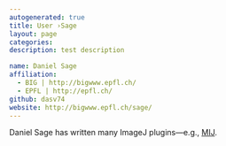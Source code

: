```yaml
---
autogenerated: true
title: User ›Sage
layout: page
categories: 
description: test description

name: Daniel Sage
affiliation:
  - BIG | http://bigwww.epfl.ch/
  - EPFL | http://epfl.ch/
github: dasv74
website: http://bigwww.epfl.ch/sage/
---
```


Daniel Sage has written many ImageJ plugins—e.g., [MIJ](/plugins/miji).
